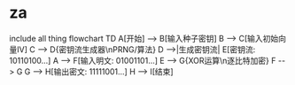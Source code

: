 # za
include all thing
flowchart TD
    A[开始] --> B[输入种子密钥]
    B --> C[输入初始向量IV]
    C --> D{密钥流生成器\nPRNG/算法}
    D -->|生成密钥流| E[密钥流: 10110100...]
    A --> F[输入明文: 01001101...]
    E --> G{XOR运算\n逐比特加密}
    F --> G
    G --> H[输出密文: 11111001...]
    H --> I[结束]
